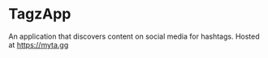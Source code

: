 # TagzApp
An application that discovers content on social media for hashtags.  Hosted at https://myta.gg
